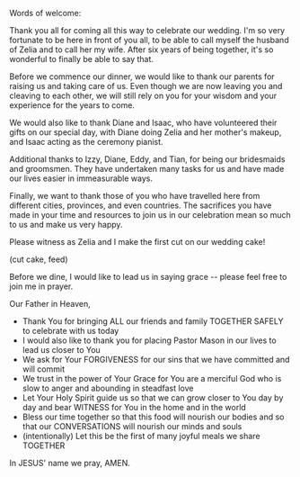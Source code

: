 Words of welcome:

Thank you all for coming all this way to celebrate our wedding. I'm so very 
fortunate to be here in front of you all, to be able to call myself the husband 
of Zelia and to call her my wife. After six years of being together, it's so 
wonderful to finally be able to say that.

Before we commence our dinner, we would like to thank our parents for raising us 
and taking care of us. Even though we are now leaving you and cleaving to each 
other, we will still rely on you for your wisdom and your experience for the 
years to come.

We would also like to thank Diane and Isaac, who have volunteered their gifts on 
our special day, with Diane doing Zelia and her mother's makeup, and Isaac 
acting as the ceremony pianist.

Additional thanks to Izzy, Diane, Eddy, and Tian, for being our bridesmaids and 
groomsmen. They have undertaken many tasks for us and have made our lives easier 
in immeasurable ways.

Finally, we want to thank those of you who have travelled here from different 
cities, provinces, and even countries. The sacrifices you have made in your time 
and resources to join us in our celebration mean so much to us and make us very
happy. 

Please witness as Zelia and I make the first cut on our wedding cake!

(cut cake, feed)

Before we dine, I would like to lead us in saying grace -- please feel free to 
join me in prayer.

Our Father in Heaven, 

- Thank You for bringing ALL our friends and family TOGETHER SAFELY to celebrate 
  with us today
- I would also like to thank you for placing Pastor Mason in our lives to lead 
  us closer to You
- We ask for Your FORGIVENESS for our sins that we have committed and will commit
- We trust in the power of Your Grace for You are a merciful God who is slow to 
  anger and abounding in steadfast love
- Let Your Holy Spirit guide us so that we can grow closer to You day by day and 
  bear WITNESS for You in the home and in the world
- Bless our time together so that this food will nourish our bodies and so that 
  our CONVERSATIONS will nourish our minds and souls
- (intentionally) Let this be the first of many joyful meals we share TOGETHER

In JESUS' name we pray, AMEN.
